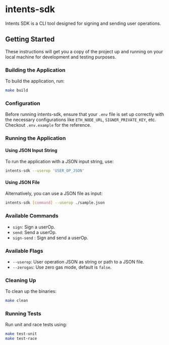 # intents-sdk

Intents SDK is a CLI tool designed for signing and sending user operations.

## Getting Started

These instructions will get you a copy of the project up and running on your local machine for development and testing purposes.

### Building the Application

To build the application, run:

```sh
make build
```

### Configuration

Before running intents-sdk, ensure that your `.env` file is set up correctly with the necessary configurations like `ETH_NODE_URL`, `SIGNER_PRIVATE_KEY`, etc.
Checkout `.env.example` for the reference.

### Running the Application

#### Using JSON Input String

To run the application with a JSON input string, use:

```sh
intents-sdk --userop 'USER_OP_JSON'
```

#### Using JSON File

Alternatively, you can use a JSON file as input:

```sh
intents-sdk [command] --userop ./sample.json
```

### Available Commands

- `sign`: Sign  a userOp.
- `send`: Send a userOp.
- `sign-send` : Sign and send a userOp.

### Available Flags

- `--userop`: User operation JSON as string or path to a JSON file.
- `--zerogas`: Use zero gas mode, default is `false`.

### Cleaning Up

To clean up the binaries:

```sh
make clean
```

### Running Tests

Run unit and race tests using:

```sh
make test-unit
make test-race
```
